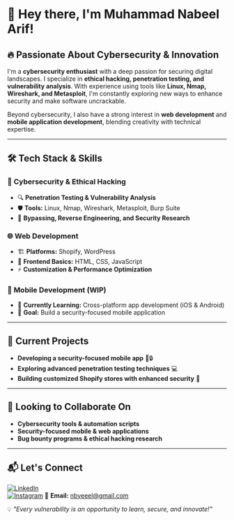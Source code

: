 # 👋 Hey there, I'm Muhammad Nabeel Arif!

## 🔥 Passionate About Cybersecurity & Innovation  
I'm a **cybersecurity enthusiast** with a deep passion for securing digital landscapes. I specialize in **ethical hacking, penetration testing, and vulnerability analysis**. With experience using tools like **Linux, Nmap, Wireshark, and Metasploit**, I'm constantly exploring new ways to enhance security and make software uncrackable.  

Beyond cybersecurity, I also have a strong interest in **web development** and **mobile application development**, blending creativity with technical expertise.  

---  

## 🛠️ Tech Stack & Skills  

### 🔹 **Cybersecurity & Ethical Hacking**  
- 🔍 **Penetration Testing & Vulnerability Analysis**  
- 🛡️ **Tools:** Linux, Nmap, Wireshark, Metasploit, Burp Suite  
- 🔑 **Bypassing, Reverse Engineering, and Security Research**  

### 🌐 **Web Development**  
- 🏗️ **Platforms:** Shopify, WordPress  
- 🎨 **Frontend Basics:** HTML, CSS, JavaScript  
- ⚡ **Customization & Performance Optimization**  

### 📱 **Mobile Development (WIP)**  
- 🔧 **Currently Learning:** Cross-platform app development (iOS & Android)  
- 🚀 **Goal:** Build a security-focused mobile application  

---  

## 🚀 Current Projects  
- **Developing a security-focused mobile app** 📱🔒  
- **Exploring advanced penetration testing techniques** 💻  
- **Building customized Shopify stores with enhanced security** 🛒  

---  

## 🤝 Looking to Collaborate On  
- **Cybersecurity tools & automation scripts**  
- **Security-focused mobile & web applications**  
- **Bug bounty programs & ethical hacking research**  

---  

## 📬 Let's Connect  
[![LinkedIn](https://img.shields.io/badge/LinkedIn-0077B5?style=for-the-badge&logo=linkedin&logoColor=white)](https://www.linkedin.com/in/thenabeelarif)  
[![Instagram]([https://img.shields.io/badge/Instagram-E4405F?style=for-the-badge&logo=instagram&logoColor=white)](https://www.instagram.com/127.0.0.97?igsh=bWFoaGNiMW9sazZm&utm_source=qr](https://www.instagram.com/nbyeeel?igsh=MXY4ZHBuNm54bHozMg%3D%3D&utm_source=qr))  
📧 **Email:** nbyeeel@gmail.com

💡 _"Every vulnerability is an opportunity to learn, secure, and innovate!"_


<!---
nbyeel/nbyeel is a ✨ special ✨ repository because its `README.md` (this file) appears on your GitHub profile.
You can click the Preview link to take a look at your changes.
--->
<!---
nbyeel/nbyeel is a ✨ special ✨ repository because its `README.md` (this file) appears on your GitHub profile.
You can click the Preview link to take a look at your changes.
--->
